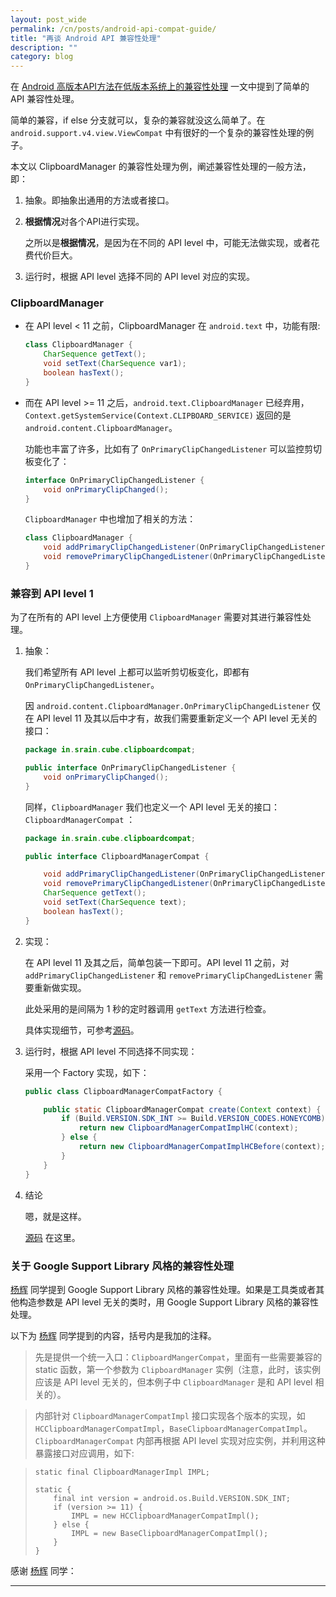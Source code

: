 ```yaml
---
layout: post_wide
permalink: /cn/posts/android-api-compat-guide/
title: "再谈 Android API 兼容性处理"
description: ""
category: blog
---
```


在 [Android
高版本API方法在低版本系统上的兼容性处理](http://www.liaohuqiu.net/cn/posts/using-high-api-level-method-compatibly/) 一文中提到了简单的 API 兼容性处理。

简单的兼容，if else 分支就可以，复杂的兼容就没这么简单了。在 `android.support.v4.view.ViewCompat` 中有很好的一个复杂的兼容性处理的例子。

本文以 ClipboardManager 的兼容性处理为例，阐述兼容性处理的一般方法，即：

1.  抽象。即抽象出通用的方法或者接口。
2.  **根据情况**对各个API进行实现。
    
    之所以是**根据情况**，是因为在不同的 API level 中，可能无法做实现，或者花费代价巨大。

3.  运行时，根据 API level 选择不同的 API level 对应的实现。

### ClipboardManager

*  在 API level < 11 之前，ClipboardManager 在 `android.text` 中，功能有限:

    ```java
    class ClipboardManager {
        CharSequence getText();
        void setText(CharSequence var1);
        boolean hasText();
    }
    ```

*   而在 API level >= 11 之后，`android.text.ClipboardManager` 已经弃用，`Context.getSystemService(Context.CLIPBOARD_SERVICE)` 返回的是 `android.content.ClipboardManager`。

    功能也丰富了许多，比如有了 `OnPrimaryClipChangedListener` 可以监控剪切板变化了：

    ```java
    interface OnPrimaryClipChangedListener {
        void onPrimaryClipChanged();
    }
    ```

    `ClipboardManager` 中也增加了相关的方法：

    ```java
    class ClipboardManager {
        void addPrimaryClipChangedListener(OnPrimaryClipChangedListener what);
        void removePrimaryClipChangedListener(OnPrimaryClipChangedListener what);
    }
    ```


### 兼容到 API level 1

为了在所有的 API level 上方便使用 `ClipboardManager` 需要对其进行兼容性处理。

1.  抽象：

    我们希望所有 API level 上都可以监听剪切板变化，即都有 `OnPrimaryClipChangedListener`。

    因 `android.content.ClipboardManager.OnPrimaryClipChangedListener` 仅在 API level 11 及其以后中才有，故我们需要重新定义一个 API level 无关的接口：

    ```java
    package in.srain.cube.clipboardcompat;

    public interface OnPrimaryClipChangedListener {
        void onPrimaryClipChanged();
    }
    ```

    同样，`ClipboardManager` 我们也定义一个 API level 无关的接口： `ClipboardManagerCompat` ：

    ```java
    package in.srain.cube.clipboardcompat;

    public interface ClipboardManagerCompat {

        void addPrimaryClipChangedListener(OnPrimaryClipChangedListener listener);
        void removePrimaryClipChangedListener(OnPrimaryClipChangedListener listener);
        CharSequence getText();
        void setText(CharSequence text);
        boolean hasText();
    }
    ```

2.  实现：

    在 API level 11 及其之后，简单包装一下即可。API level 11 之前，对 `addPrimaryClipChangedListener` 和 `removePrimaryClipChangedListener` 需要重新做实现。

    此处采用的是间隔为 1 秒的定时器调用 `getText` 方法进行检查。

    具体实现细节，可参考[源码][]。

3.  运行时，根据 API level 不同选择不同实现：

    采用一个 Factory 实现，如下：

    ```java
    public class ClipboardManagerCompatFactory {

        public static ClipboardManagerCompat create(Context context) {
            if (Build.VERSION.SDK_INT >= Build.VERSION_CODES.HONEYCOMB) {
                return new ClipboardManagerCompatImplHC(context);
            } else {
                return new ClipboardManagerCompatImplHCBefore(context);
            }
        }
    }
    ```


4.  结论

    嗯，就是这样。

    [源码][] 在这里。

### 关于 Google Support Library 风格的兼容性处理

[杨辉][] 同学提到 Google Support Library 风格的兼容性处理。如果是工具类或者其他构造参数是 API level 无关的类时，用 Google Support Library 风格的兼容性处理。

以下为 [杨辉][] 同学提到的内容，括号内是我加的注释。

>   先是提供一个统一入口：`ClipboardMangerCompat`，里面有一些需要兼容的 static 函数，第一个参数为 `ClipboardManager` 实例（注意，此时，该实例应该是 API level 无关的，但本例子中 `ClipboardManager` 是和 API level 相关的）。

>   内部针对 `ClipboardManagerCompatImpl` 接口实现各个版本的实现，如 `HCClipboardManagerCompatImpl`，`BaseClipboardManagerCompatImpl`。`ClipboardManagerCompat` 内部再根据 API level 实现对应实例，并利用这种暴露接口对应调用，如下:

> ```
> static final ClipboardManagerImpl IMPL;
> 
> static {
>     final int version = android.os.Build.VERSION.SDK_INT;
>     if (version >= 11) {
>         IMPL = new HCClipboardManagerCompatImpl();
>     } else {
>         IMPL = new BaseClipboardManagerCompatImpl();
>     }
> }
> ```

感谢 [杨辉][] 同学：

---
[源码]:     https://github.com/liaohuqiu/android-ClipboardManagerCompat
[杨辉]:     http://weibo.com/u/1869137113
